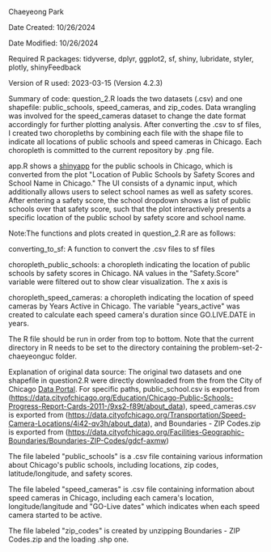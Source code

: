 Chaeyeong Park

Date Created: 10/26/2024

Date Modified: 10/26/2024

Required R packages: tidyverse, dplyr, ggplot2, sf, shiny, lubridate, styler, plotly, shinyFeedback

Version of R used: 2023-03-15 (Version 4.2.3)

Summary of code: question_2.R loads the two datasets (.csv) and one shapefile: public_schools, speed_cameras, and zip_codes. Data wrangling was involved for the speed_cameras dataset to change the date format accordingly for further plotting analysis. After converting the .csv to sf files, I created two choropleths by combining each file with the shape file to indicate all locations of public schools and speed cameras in Chicago. Each choropleth is committed to the current repository by .png file.

app.R shows a [shinyapp](https://chaeyeong.shinyapps.io/PublicSchoolsApp/) for the public schools in Chicago, which is converted from the plot "Location of Public Schools by Safety Scores and School Name in Chicago." The UI consists of a dynamic input, which additionally allows users to select school names as well as safety scores. After entering a safety score, the school dropdown shows a list of public schools over that safety score, such that the plot interactively presents a specific location of the public school by safety score and school name.  

Note:The functions and plots created in question_2.R are as follows:

converting_to_sf: A function to convert the .csv files to sf files

choropleth_public_schools: a choropleth indicating the location of public schools by safety scores in Chicago. NA values in the "Safety.Score" variable were filtered out to show clear visualization. The x axis is 

choropleth_speed_cameras: a choropleth indicating the location of speed cameras by Years Active in Chicago. 
The variable "years_active" was created to calculate each speed camera's duration since GO.LIVE.DATE in years.

The R file should be run in order from top to bottom. Note that the current directory in R needs to be set to the directory containing the problem-set-2-chaeyeonguc folder.

Explanation of original data source: The original two datasets and one shapefile in question2.R were directly downloaded from the from the City of Chicago [Data Portal](https://data.cityofchicago.org).
For specific paths, public_school.csv is exported from (https://data.cityofchicago.org/Education/Chicago-Public-Schools-Progress-Report-Cards-2011-/9xs2-f89t/about_data),
speed_cameras.csv is exported from (https://data.cityofchicago.org/Transportation/Speed-Camera-Locations/4i42-qv3h/about_data),
and Boundaries - ZIP Codes.zip  is exported from (https://data.cityofchicago.org/Facilities-Geographic-Boundaries/Boundaries-ZIP-Codes/gdcf-axmw)

The file labeled "public_schools" is a .csv file containing various information about Chicago's public schools, including locations, zip codes, latitude/longitude, and safety scores.

The file labeled "speed_cameras" is .csv file containing information about speed cameras in Chicago, including each camera's location, longitude/langitude and "GO-Live dates" which indicates when each speed camera started to be active.

The file labeled "zip_codes" is created by unzipping Boundaries - ZIP Codes.zip and the loading .shp one.

